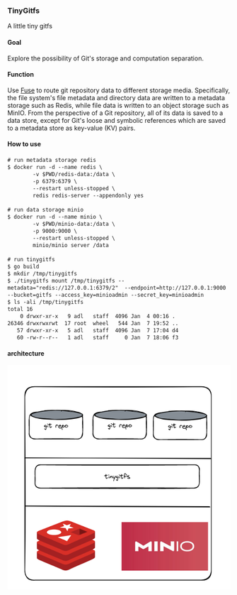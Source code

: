 ### TinyGitfs

A little tiny gitfs

#### Goal
Explore the possibility of Git's storage and computation separation.

#### Function
Use [Fuse](https://en.wikipedia.org/wiki/Filesystem_in_Userspace) to route git repository data to different storage media.
Specifically, the file system's file metadata and directory data are written to a metadata storage such as Redis, while file data is written to an object storage such as MinIO.
From the perspective of a Git repository, all of its data is saved to a data store, except for Git's loose and symbolic references which are saved to a metadata store as key-value (KV) pairs.

#### How to use
```shell
# run metadata storage redis
$ docker run -d --name redis \
        -v $PWD/redis-data:/data \
        -p 6379:6379 \
        --restart unless-stopped \
        redis redis-server --appendonly yes
   
# run data storage minio       
$ docker run -d --name minio \
        -v $PWD/minio-data:/data \
        -p 9000:9000 \
        --restart unless-stopped \
        minio/minio server /data

# run tinygitfs   
$ go build
$ mkdir /tmp/tinygitfs
$ ./tinygitfs mount /tmp/tinygitfs --metadata="redis://127.0.0.1:6379/2"  --endpoint=http://127.0.0.1:9000 --bucket=gitfs --access_key=minioadmin --secret_key=minioadmin
$ ls -ali /tmp/tinygitfs
total 16
    0 drwxr-xr-x   9 adl   staff  4096 Jan  4 00:16 .
26346 drwxrwxrwt  17 root  wheel   544 Jan  7 19:52 ..
   57 drwxr-xr-x   5 adl   staff  4096 Jan  7 17:04 d4
   60 -rw-r--r--   1 adl   staff     0 Jan  7 18:06 f3
```

#### architecture
![img.png](doc/resource/arch.png)